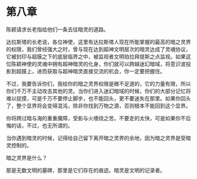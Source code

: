 # 第八章

陈颖请求长老指给他们一条去往暗灵的道路。

达拉斯塔的长老说，各位神使，这里有达拉斯塔人现在所能掌握的最高的暗之灵界的权限，我们曾经强大之时，曾与现在达到超神文明层次的暗灵达成了灵魂协议，它被封印与超膜之下的底层临界之中，被监视者文明珀拉拜提斯之点监视。如果这位陈颖神使的灵魂中拥有超神暗灵的化身，你们就可以跨越迷幻暗域，将意识波投影到超膜上，进而获取与超神暗灵直接交流的机会，你一定要把握住。

不过，我要告诉你们，我给你的暗之灵界权限是微不足道的，它的力量有限，所以你们千万不主动攻击其他的灵。当你们进入迷幻暗域的时候，你们的大部分记忆将难以捉摸，可是千万不要停止脚步，也不能回头，更不要迷失在那里。如果你回头了，整个显界将会变得混沌，除非你找到万物之源，否则根本不能回到这个显界。

你将跨过暗与海的重重魔障，受影与火缠绕之苦。不要走的太快，可是如果你不后悔的话，不过，也无所谓的。

当你遇到暗灵的时候，记得给自己留下离开暗之灵界的余地，因为暗之灵界是受暗灵控制的。

暗之灵界是什么？

那是无数文明的墓碑，那里是它们存在的痕迹。暗灵是文明的记录者。

